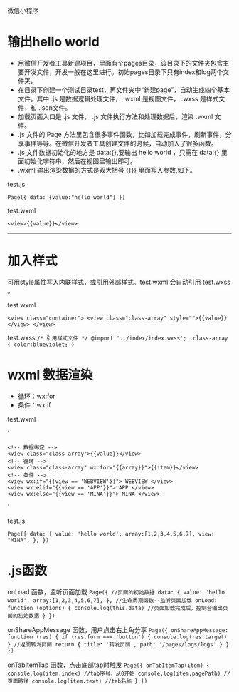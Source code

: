 微信小程序

# 输出hello world
- 用微信开发者工具新建项目，里面有个pages目录，该目录下的文件夹包含主要开发文件，开发一般在这里进行。初始pages目录下只有index和log两个文件夹。
- 在目录下创建一个测试目录test，再文件夹中“新建page”，自动生成四个基本文件。其中 .js 是数据逻辑处理文件， .wxml 是视图文件， .wxss 是样式文件，和 .json文件。
- 加载页面入口是 .js 文件， .js 文件执行方法和处理数据后，渲染 .wxml 文件。
- .js 文件的 Page 方法里包含很多事件函数，比如加载完成事件，刷新事件，分享事件等等。在微信开发者工具创建文件的时候，自动加入了很多函数。
- .js 文件数据初始化的地方是 data:{},要输出 hello world ，只需在 data:{} 里面初始化字符串，然后在视图里输出即可。
- .wxml 输出渲染数据的方式是双大括号 {{}} 里面写入参数,如下。

test.js

`
Page({
    data: {value:"hello world"}
})
`

test.wxml

`
<view>{{value}}</view>
`

---

# 加入样式
可用style属性写入内联样式，或引用外部样式。test.wxml 会自动引用 test.wxss 。

test.wxml

`
<view class="container">
  <view class="class-array" style="">{{value}}</view>
</view>
`

test.wxss
`
/* 引用样式文件 */
@import '../index/index.wxss';
.class-array {
  color:blueviolet;
}
`

# wxml 数据渲染

  - 循环：wx:for
  - 条件：wx.if
 
test.wxml
 
 `<view class="container">
 
    <!-- 数据绑定 -->
    <view class="class-array">{{value}}</view>
    <!-- 循环 -->
    <view class="class-array" wx:for="{{array}}">{{item}}</view>
    <!-- 条件 -->
    <view wx:if="{{view == 'WEBVIEW'}}"> WEBVIEW </view>
    <view wx:elif="{{view == 'APP'}}"> APP </view>
    <view wx:else="{{view == 'MINA'}}"> MINA </view>
    
  </view>
 `
 
 test.js
 
 `Page({
    data: {
      value: 'hello world',
      array:[1,2,3,4,5,6,7],
      view: "MINA",
    },
  })`
 
 # .js函数
 
onLoad 函数，监听页面加载
`Page({
   //页面的初始数据
   data: {
     value: 'hello world',
     array:[1,2,3,4,5,6,7],
   },
   //生命周期函数--监听页面加载
   onLoad: function (options) {
     console.log(this.data) //页面加载完成后，控制台输出页面的初始数据
   }
 })`
 
onShareAppMessage 函数，用户点击右上角分享
 `Page({
       onShareAppMessage: function (res) {
           if (res.form === 'button') {
             console.log(res.target)
           }
           //返回转发页面
           return {
             title: '转发页面',
             path: '/pages/logs/logs'
           }
       }
   })`
   
onTabItemTap 函数，点击底部tap时触发
`Page({
      onTabItemTap(item) {
          console.log(item.index) //tab序号，从0开始
          console.log(item.pagePath) //页面路径
          console.log(item.text) //tab名称
       }
   })`


 
 


